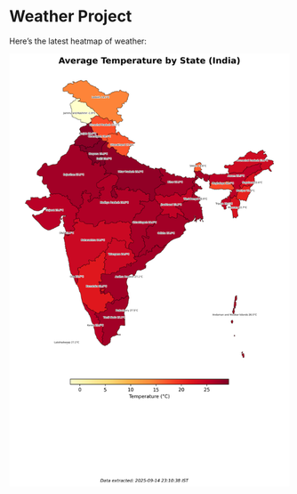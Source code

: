 # Weather Project

Here’s the latest heatmap of weather:

![India Heatmap](docs/assets/india_heatmap.png?v=C6FE18)
